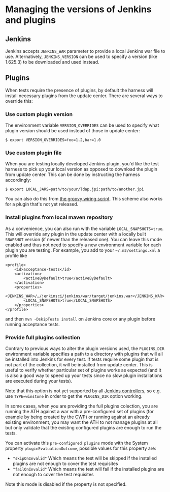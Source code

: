 # Managing the versions of Jenkins and plugins

## Jenkins

Jenkins accepts `JENKINS_WAR` parameter to provide a local Jenkins war file to use.
Alternatively, `JENKINS_VERSION` can be used to specify a version (like 1.625.3) to be downloaded and used instead.

## Plugins

When tests require the presence of plugins, by default the harness will install necessary plugins from
the update center.
There are several ways to override this:

### Use custom plugin version

The environment variable `VERSION_OVERRIDES` can be used to specify what plugin version should be used instead of those in update center:

    $ export VERSION_OVERRIDES=foo=1.2,bar=1.0

### Use custom plugin file

When you are testing locally developed Jenkins plugin, you'd like the test harness to pick up your
local version as opposed to download the plugin from update center.
This can be done by instructing the harness
accordingly:

    $ export LOCAL_JARS=path/to/your/ldap.jpi:path/to/another.jpi

You can also do this from [the groovy wiring script](WIRING.md).
This scheme also works for a plugin that's not yet released.

### Install plugins from local maven repository

As a convenience, you can also run with the variable `LOCAL_SNAPSHOTS=true`.
This will override any plugin in the update center with a locally built `SNAPSHOT` version (if newer than the released one).
You can leave this mode enabled and thus not need to specify a new environment variable for each plugin you are testing.
For example, you add to your `~/.m2/settings.xml` a profile like

    <profile>
        <id>acceptance-tests</id>
        <activation>
            <activeByDefault>true</activeByDefault>
        </activation>
        <properties>
            <JENKINS_WAR>/…/jenkinsci/jenkins/war/target/jenkins.war</JENKINS_WAR>
            <LOCAL_SNAPSHOTS>true</LOCAL_SNAPSHOTS>
        </properties>
    </profile>

and then `mvn -DskipTests install` on Jenkins core or any plugin before running acceptance tests.

### Provide full plugins collection

Contrary to previous ways to alter the plugin versions used, the `PLUGINS_DIR` 
environment variable specifies a path to a directory with plugins that will all be 
installed into Jenkins for every test.
If tests require some plugin that is not part of the collection, 
it will be installed from update center.
This is useful to verify whether particular set of plugins works 
as expected (and it is also a good way to speed up your tests since no slow plugin installations are 
executed during your tests).

Note that this option is not yet supported by all [Jenkins controllers](CONTROLLER.md), 
so e.g. use `TYPE=winstone` in order to get the `PLUGINS_DIR` option working.

In some cases, when you are providing the full plugins colection, you are running the ATH against a war with a pre-configured
set of plugins (for example by being created by the [CWP](https://github.com/jenkinsci/custom-war-packager))
or running against an already existing environment, you may want the ATH to not manage plugins at all but only validate that the existing configured
plugins are enough to run the tests.

You can activate this `pre-configured plugins` mode with the System property `pluginEvaluationOutcome`, possible values for this property are:
* `"skipOnInvalid"` Which means the test will be skipped if the installed plugins are not enough to cover the test requisites
* `"failOnInvalid"` Which means the test will fail if the installed plugins are not enough to cover the test requisites

Note this mode is disabled if the property is not specified.
